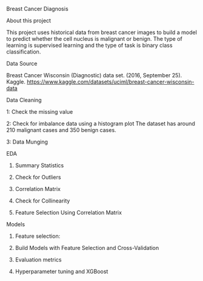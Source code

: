 Breast Cancer Diagnosis

About this project

This project uses historical data from breast cancer images to build a model to predict whether the cell nucleus is malignant or benign. The type of learning is supervised learning and the type of task is binary class classification.

Data Source

Breast Cancer Wisconsin (Diagnostic) data set. (2016, September 25). Kaggle. https://www.kaggle.com/datasets/uciml/breast-cancer-wisconsin-data

Data Cleaning

1: Check the missing value

2: Check for imbalance data using a histogram plot The dataset has around 210 malignant cases and 350 benign cases.

3: Data Munging

EDA
1. Summary Statistics

2. Check for Outliers

3. Correlation Matrix
   
5. Check for Collinearity
   
7. Feature Selection Using Correlation Matrix

Models
1. Feature selection:

2. Build Models with Feature Selection and Cross-Validation

3. Evaluation metrics

4. Hyperparameter tuning and XGBoost


